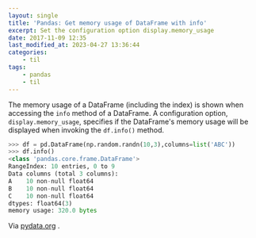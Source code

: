 ```yaml
---
layout: single
title: 'Pandas: Get memory usage of DataFrame with info'
excerpt: Set the configuration option display.memory_usage
date: 2017-11-09 12:35
last_modified_at: 2023-04-27 13:36:44
categories:
    - til
tags:
    - pandas
    - til
---
```


The memory usage of a DataFrame (including the index) is shown when accessing the `info`
method of a DataFrame. A configuration option, `display.memory_usage`, specifies if the
DataFrame's memory usage will be displayed when invoking the `df.info()` method.

```python
>>> df = pd.DataFrame(np.random.randn(10,3),columns=list('ABC'))
>>> df.info()
<class 'pandas.core.frame.DataFrame'>
RangeIndex: 10 entries, 0 to 9
Data columns (total 3 columns):
A    10 non-null float64
B    10 non-null float64
C    10 non-null float64
dtypes: float64(3)
memory usage: 320.0 bytes
```

Via
[pydata.org](https://pandas.pydata.org/pandas-docs/stable/user_guide/gotchas.html#dataframe-memory-usage)
.
